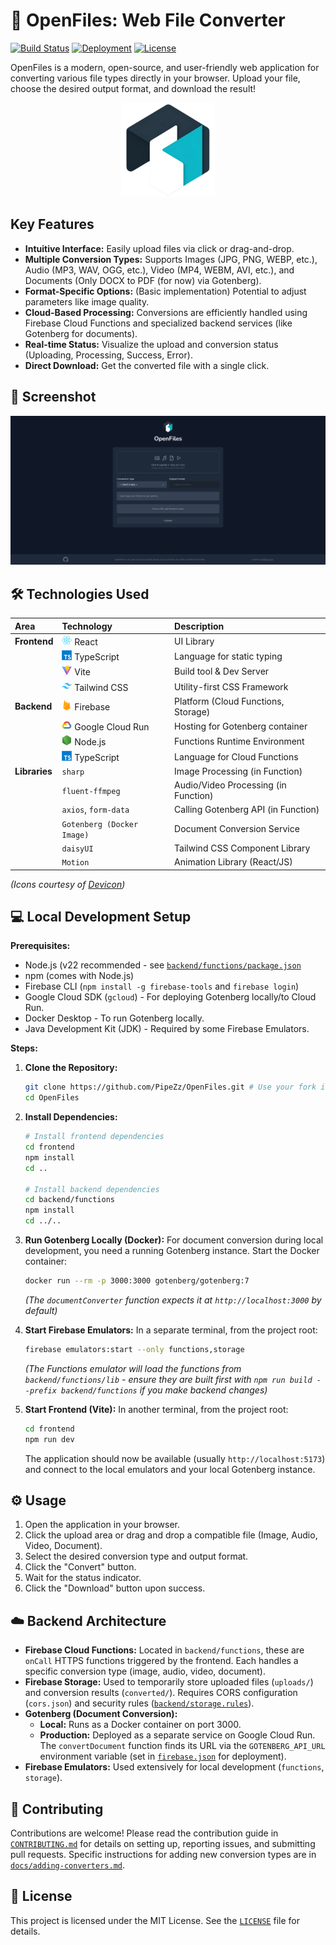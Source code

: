 # 📂 OpenFiles: Web File Converter

[![Build Status](https://img.shields.io/badge/build-passing-brightgreen?style=flat-square)]()
[![Deployment](https://img.shields.io/badge/deploy-Firebase-orange?style=flat-square)](https://openfilesconv.web.app)
[![License](https://img.shields.io/badge/license-MIT-lightgrey?style=flat-square)](LICENSE)

OpenFiles is a modern, open-source, and user-friendly web application for converting various file types directly in your browser. Upload your file, choose the desired output format, and download the result!

<p align="center">
  <img src="/logo.svg" alt="OpenFiles Logo" width="150"/> 
</p>

## Key Features

- **Intuitive Interface:** Easily upload files via click or drag-and-drop.
- **Multiple Conversion Types:** Supports Images (JPG, PNG, WEBP, etc.), Audio (MP3, WAV, OGG, etc.), Video (MP4, WEBM, AVI, etc.), and Documents (Only DOCX to PDF (for now) via Gotenberg).
- **Format-Specific Options:** (Basic implementation) Potential to adjust parameters like image quality.
- **Cloud-Based Processing:** Conversions are efficiently handled using Firebase Cloud Functions and specialized backend services (like Gotenberg for documents).
- **Real-time Status:** Visualize the upload and conversion status (Uploading, Processing, Success, Error).
- **Direct Download:** Get the converted file with a single click.

## 📸 Screenshot

![Screenshot](docs/screenshot.png)

## 🛠️ Technologies Used

| Area          | Technology                                                                                                                                                                                     | Description                          |
| :------------ | :--------------------------------------------------------------------------------------------------------------------------------------------------------------------------------------------- | :----------------------------------- |
| **Frontend**  | <img src="https://raw.githubusercontent.com/devicons/devicon/master/icons/react/react-original.svg" alt="React" width="16"/> React                                                             | UI Library                           |
|               | <img src="https://raw.githubusercontent.com/devicons/devicon/master/icons/typescript/typescript-original.svg" alt="TypeScript" width="16"/> TypeScript                                         | Language for static typing           |
|               | <img src="https://raw.githubusercontent.com/devicons/devicon/master/icons/vitejs/vitejs-original.svg" alt="Vite" width="16"/> Vite                                                             | Build tool & Dev Server              |
|               | <img src="https://raw.githubusercontent.com/devicons/devicon/ca28c779441053191ff11710fe24a9e6c23690d6/icons/tailwindcss/tailwindcss-original.svg" alt="Tailwind CSS" width="16"/> Tailwind CSS | Utility-first CSS Framework          |
| **Backend**   | <img src="https://raw.githubusercontent.com/devicons/devicon/master/icons/firebase/firebase-plain.svg" alt="Firebase" width="16"/> Firebase                                                    | Platform (Cloud Functions, Storage)  |
|               | <img src="https://raw.githubusercontent.com/devicons/devicon/master/icons/googlecloud/googlecloud-original.svg" alt="Google Cloud" width="16"/> Google Cloud Run                               | Hosting for Gotenberg container      |
|               | <img src="https://raw.githubusercontent.com/devicons/devicon/master/icons/nodejs/nodejs-original.svg" alt="Node.js" width="16"/> Node.js                                                       | Functions Runtime Environment        |
|               | <img src="https://raw.githubusercontent.com/devicons/devicon/master/icons/typescript/typescript-original.svg" alt="TypeScript" width="16"/> TypeScript                                         | Language for Cloud Functions         |
| **Libraries** | `sharp`                                                                                                                                                                                        | Image Processing (in Function)       |
|               | `fluent-ffmpeg`                                                                                                                                                                                | Audio/Video Processing (in Function) |
|               | `axios`, `form-data`                                                                                                                                                                           | Calling Gotenberg API (in Function)  |
|               | `Gotenberg (Docker Image)`                                                                                                                                                                     | Document Conversion Service          |
|               | `daisyUI`                                                                                                                                                                                      | Tailwind CSS Component Library       |
|               | `Motion`                                                                                                                                                                                       | Animation Library (React/JS)         |

_(Icons courtesy of [Devicon](https://devicon.dev/))_

## 💻 Local Development Setup

**Prerequisites:**

- Node.js (v22 recommended - see [`backend/functions/package.json`](backend/functions/package.json)
- npm (comes with Node.js)
- Firebase CLI (`npm install -g firebase-tools` and `firebase login`)
- Google Cloud SDK (`gcloud`) - For deploying Gotenberg locally/to Cloud Run.
- Docker Desktop - To run Gotenberg locally.
- Java Development Kit (JDK) - Required by some Firebase Emulators.

**Steps:**

1.  **Clone the Repository:**

    ```bash
    git clone https://github.com/PipeZz/OpenFiles.git # Use your fork if contributing
    cd OpenFiles
    ```

2.  **Install Dependencies:**

    ```bash
    # Install frontend dependencies
    cd frontend
    npm install
    cd ..

    # Install backend dependencies
    cd backend/functions
    npm install
    cd ../..
    ```

3.  **Run Gotenberg Locally (Docker):**
    For document conversion during local development, you need a running Gotenberg instance. Start the Docker container:

    ```bash
    docker run --rm -p 3000:3000 gotenberg/gotenberg:7
    ```

    _(The `documentConverter` function expects it at `http://localhost:3000` by default)_

4.  **Start Firebase Emulators:**
    In a separate terminal, from the project root:

    ```bash
    firebase emulators:start --only functions,storage
    ```

    _(The Functions emulator will load the functions from `backend/functions/lib` - ensure they are built first with `npm run build --prefix backend/functions` if you make backend changes)_

5.  **Start Frontend (Vite):**
    In another terminal, from the project root:

    ```bash
    cd frontend
    npm run dev
    ```

    The application should now be available (usually `http://localhost:5173`) and connect to the local emulators and your local Gotenberg instance.

## ⚙️ Usage

1.  Open the application in your browser.
2.  Click the upload area or drag and drop a compatible file (Image, Audio, Video, Document).
3.  Select the desired conversion type and output format.
4.  Click the "Convert" button.
5.  Wait for the status indicator.
6.  Click the "Download" button upon success.

## ☁️ Backend Architecture

- **Firebase Cloud Functions:** Located in `backend/functions`, these are `onCall` HTTPS functions triggered by the frontend. Each handles a specific conversion type (image, audio, video, document).
- **Firebase Storage:** Used to temporarily store uploaded files (`uploads/`) and conversion results (`converted/`). Requires CORS configuration (`cors.json`) and security rules ([`backend/storage.rules`](backend/storage.rules)).
- **Gotenberg (Document Conversion):**
  - **Local:** Runs as a Docker container on port 3000.
  - **Production:** Deployed as a separate service on Google Cloud Run. The `convertDocument` function finds its URL via the `GOTENBERG_API_URL` environment variable (set in [`firebase.json`](firebase.json) for deployment).
- **Firebase Emulators:** Used extensively for local development (`functions`, `storage`).

## 🤝 Contributing

Contributions are welcome! Please read the contribution guide in [`CONTRIBUTING.md`](CONTRIBUTING.md) for details on setting up, reporting issues, and submitting pull requests. Specific instructions for adding new conversion types are in [`docs/adding-converters.md`](mdc:docs/adding-converters.md).

## 📄 License

This project is licensed under the MIT License. See the [`LICENSE`](LICENSE) file for details.
